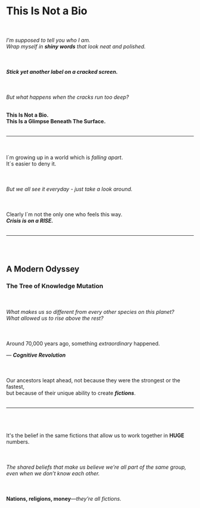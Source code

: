 # This Is Not a Bio
<br><br>
_I’m supposed to tell you who I am._  
_Wrap myself in **shiny words** that look neat and polished._
<br><br>
<br><br>
_**Stick yet another label on a cracked screen.**_
<br><br>
<br><br>
_But what happens when the cracks run too deep?_
<br><br>

**This Is Not a Bio.**   
**This Is a Glimpse Beneath The Surface.**
<br><br>

--- 
<br><br>
I´m growing up in a world which is _falling apart_.  
It´s easier to deny it. 
<br><br>
<br><br>
_But we all see it everyday - just take a look around._ 
<br><br>
<br><br>
Clearly I´m not the only one who feels this way.  
_**Crisis is on a RISE.**_
<br><br>

--- 
<br><br>
## A Modern Odyssey   
### The Tree of Knowledge Mutation
<br><br>
_What makes us so different from every other species on this planet?_  
_What allowed us to rise above the rest?_
<br><br>
<br><br>
Around 70,000 years ago, something _extraordinary_ happened.  
  
— _**Cognitive Revolution**_
<br><br>
<br><br>
Our ancestors leapt ahead, not because they were the strongest or the fastest,  
but because of their unique ability to create _**fictions**_.
<br><br>  

---
<br><br>  
It's the belief in the same fictions that allow us to work together in **HUGE** numbers.
<br><br> 
<br><br> 
_The shared beliefs that make us believe we’re all part of the same group,  
even when we don’t know each other._
<br><br>
<br><br>
**Nations, religions, money**—_they’re all fictions._
